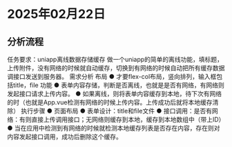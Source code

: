 # 2025年02月22日
## 分析流程
任务要求：uniapp离线数据存储缓存
做一个uniapp的简单的离线功能，填标题，上传附件，没有网络的时候就自动缓存，切换到有网络的时候自动把所有缓存数据调接口发送到服务器。
需求分析
布局
● 才要flex-col布局，竖向排列，输入框包括title，file 
功能
● 表单内容存储，判断是否离线，也就是是否有网络，有网络则发起接口请求上传内容。
● 如果离线，则将表单内容缓存到本地，待下次有网络的时（也就是App.vue检测有网络的时候上传内容。上传成功后就将本地缓存清除）
执行步骤
● 页面布局
● 表单设计：title和file文件
● 接口调用：是否有网络：有则直接上传调用接口；无网络则缓存到本地，缓存到本地数组中（带上ID）
● 当在应用中检测到有网络的时候就检测本地缓存列表是否存在内容，存在则对内容发起接口调用，成功后删除这个缓存。